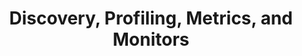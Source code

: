 ---
layout: default
title: Discovery, Profiling, Metrics, and Monitors
description: Discovery, profiling, metrics, and monitors
parent: Key Concepts
grand_parent: Data Observability
nav_order: 312
---
